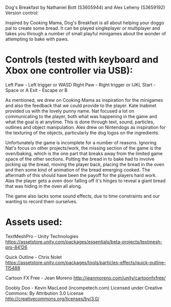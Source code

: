 Dog's Breakfast by Nathaniel Bott (S3605944) and Alex Leheny (S3659192)
Version control:

Inspired by Cooking Mama, Dog's Breakfast is all about helping your doggo pal to create some bread. It can be played singleplayer or multiplayer
and takes you through a number of small playful minigames about the wonder of attempting to bake with paws.

# Controls (tested with keyboard and Xbox one controller via USB):
Left Paw - Left trigger or WASD
Right Paw - Right trigger or IJKL
Start - Space or A
Exit - Escape or B

As mentioned, we drew on Cooking Mama as inspiration for the minigames and also the feedback that we could provide to the player.
Kate Inabinet provided us with the lovely punny name. Nat focused a lot on communicating to the player, both what was happening in the game
and what the goal is at anytime. This is done through text, sound, particles, outlines and object manipulation.
Alex drew on Nintendogs as inspiration for the texturing of the objects, particularly the dog logos on the ingredients.

Unfortunately the game is incomplete for a number of reasons. Ignoring Nat's focus on other projects/work, the missing section of the game is the
oven/baking, which is the one part that breaks away from the limited game space of the other sections. Putting the bread in to bake had to involve
picking up the bread, moving the player back, placing the bread in the oven and then some kind of animation of the bread emerging cooked. The
aftermath of this should have been the payoff for the players hard work. Alas the player gets a oven door falling off it's hinges to reveal a giant
bread that was hiding in the oven all along.

The game also lacks some sound effects, due to time constraints and our wanting to record them ourselves.

# Assets used:
TextMeshPro - Unity Technologies
https://assetstore.unity.com/packages/essentials/beta-projects/textmesh-pro-84126

Quick Outline - Chris Nolet
https://assetstore.unity.com/packages/tools/particles-effects/quick-outline-115488

Cartoon FX Free - Jean Moreno
http://jeanmoreno.com/unity/cartoonfxfree/

Doobly Doo - Kevin MacLeod (incompetech.com)
Licensed under Creative Commons: By Attribution 3.0 License
http://creativecommons.org/licenses/by/3.0/
